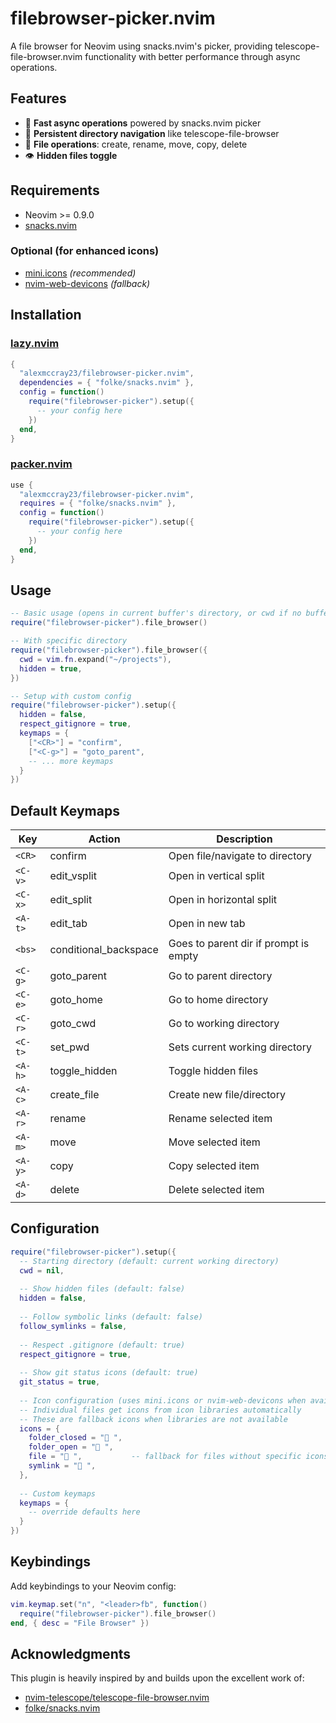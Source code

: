 # filebrowser-picker.nvim

A file browser for Neovim using snacks.nvim's picker, providing telescope-file-browser.nvim functionality with better performance through async operations.

## Features

- 🚀 **Fast async operations** powered by snacks.nvim picker
- 📁 **Persistent directory navigation** like telescope-file-browser
- 📝 **File operations**: create, rename, move, copy, delete
- 👁️ **Hidden files toggle**

## Requirements

- Neovim >= 0.9.0
- [snacks.nvim](https://github.com/folke/snacks.nvim)

### Optional (for enhanced icons)

- [mini.icons](https://github.com/echasnovski/mini.icons) _(recommended)_
- [nvim-web-devicons](https://github.com/nvim-tree/nvim-web-devicons) _(fallback)_

## Installation

### [lazy.nvim](https://github.com/folke/lazy.nvim)

```lua
{
  "alexmccray23/filebrowser-picker.nvim",
  dependencies = { "folke/snacks.nvim" },
  config = function()
    require("filebrowser-picker").setup({
      -- your config here
    })
  end,
}
```

### [packer.nvim](https://github.com/wbthomason/packer.nvim)

```lua
use {
  "alexmccray23/filebrowser-picker.nvim",
  requires = { "folke/snacks.nvim" },
  config = function()
    require("filebrowser-picker").setup({
      -- your config here
    })
  end,
}
```

## Usage

```lua
-- Basic usage (opens in current buffer's directory, or cwd if no buffer file)
require("filebrowser-picker").file_browser()

-- With specific directory
require("filebrowser-picker").file_browser({
  cwd = vim.fn.expand("~/projects"),
  hidden = true,
})

-- Setup with custom config
require("filebrowser-picker").setup({
  hidden = false,
  respect_gitignore = true,
  keymaps = {
    ["<CR>"] = "confirm",
    ["<C-g>"] = "goto_parent", 
    -- ... more keymaps
  }
})
```

## Default Keymaps

| Key | Action | Description |
|-----|--------|-------------|
| `<CR>` | confirm | Open file/navigate to directory |
| `<C-v>` | edit_vsplit | Open in vertical split |
| `<C-x>` | edit_split | Open in horizontal split |
| `<A-t>` | edit_tab | Open in new tab |
| `<bs>` | conditional_backspace | Goes to parent dir if prompt is empty |
| `<C-g>` | goto_parent | Go to parent directory |
| `<C-e>` | goto_home | Go to home directory |
| `<C-r>` | goto_cwd | Go to working directory |
| `<C-t>` | set_pwd | Sets current working directory |
| `<A-h>` | toggle_hidden | Toggle hidden files |
| `<A-c>` | create_file | Create new file/directory |
| `<A-r>` | rename | Rename selected item |
| `<A-m>` | move | Move selected item |
| `<A-y>` | copy | Copy selected item |
| `<A-d>` | delete | Delete selected item |


## Configuration

```lua
require("filebrowser-picker").setup({
  -- Starting directory (default: current working directory)
  cwd = nil,
  
  -- Show hidden files (default: false)
  hidden = false,
  
  -- Follow symbolic links (default: false) 
  follow_symlinks = false,
  
  -- Respect .gitignore (default: true)
  respect_gitignore = true,
  
  -- Show git status icons (default: true)
  git_status = true,
  
  -- Icon configuration (uses mini.icons or nvim-web-devicons when available)
  -- Individual files get icons from icon libraries automatically
  -- These are fallback icons when libraries are not available
  icons = {
    folder_closed = "󰉋 ",
    folder_open = "󰝰 ",
    file = "󰈔 ",           -- fallback for files without specific icons
    symlink = "󰌷 ",
  },
  
  -- Custom keymaps
  keymaps = {
    -- override defaults here
  }
})
```

## Keybindings

Add keybindings to your Neovim config:

```lua
vim.keymap.set("n", "<leader>fb", function()
  require("filebrowser-picker").file_browser()
end, { desc = "File Browser" })
```

## Acknowledgments

This plugin is heavily inspired by and builds upon the excellent work of:

- [nvim-telescope/telescope-file-browser.nvim](https://github.com/nvim-telescope/telescope-file-browser.nvim)
- [folke/snacks.nvim](https://github.com/folke/snacks.nvim)

